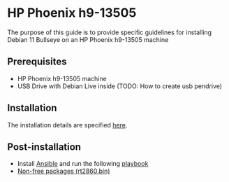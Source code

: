 # HP Phoenix h9-13505

The purpose of this guide is to provide specific guidelines for installing Debian 11 Bullseye on an HP Phoenix h9-13505 machine

## Prerequisites

* HP Phoenix h9-13505 machine
* USB Drive with Debian Live inside (TODO: How to create usb pendrive)

## Installation
The installation details are specified [here](./debian_live.md).

## Post-installation
* Install [Ansible](https://docs.ansible.com/ansible/latest/installation_guide/intro_installation.html#installing-ansible-on-debian) and run the following [playbook](./ansible/playbook.yaml)
* [Non-free packages (rt2860.bin)](./non-free.md)
